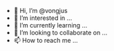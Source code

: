 - 👋 Hi, I’m @vongjus
- 👀 I’m interested in ...
- 🌱 I’m currently learning ...
- 💞️ I’m looking to collaborate on ...
- 📫 How to reach me ...

<!---
vongjus/vongjus is a ✨ special ✨ repository because its `README.md` (this file) appears on your GitHub profile.
You can click the Preview link to take a look at your changes.
--->
